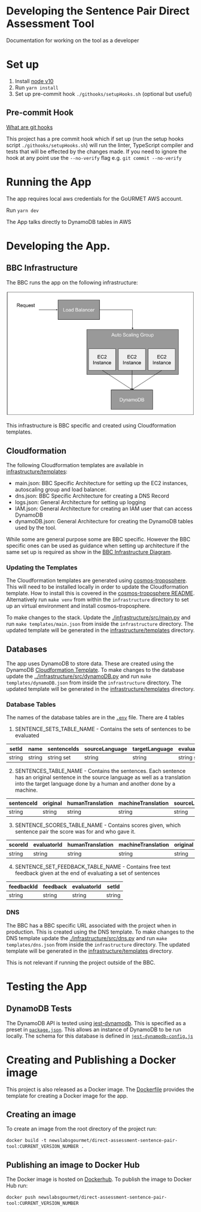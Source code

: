 # Developing the Sentence Pair Direct Assessment Tool

Documentation for working on the tool as a developer

# Set up
1. Install [node v10](https://nodejs.org/en/)
2. Run `yarn install`
3. Set up pre-commit hook `./githooks/setupHooks.sh` (optional but useful)

## Pre-commit Hook

[What are git hooks](https://githooks.com/)

This project has a pre commit hook which if set up (run the setup hooks script `./githooks/setupHooks.sh`) will run the linter, TypeScript compiler and tests that will be effected by the changes made. If you need to ignore the hook at any point use the `--no-verify` flag e.g. `git commit --no-verify`

# Running the App

The app requires local aws credentials for the GoURMET AWS account.

Run `yarn dev`

The App talks directly to DynamoDB tables in AWS

# Developing the App.

## BBC Infrastructure

The BBC runs the app on the following infrastructure:

![](./images/bbcArchitecture.png)

This infrastructure is BBC specific and created using Cloudformation templates.

## Cloudformation

The following Cloudformation templates are available in [infrastructure/templates](../infrastructure/templates):

- main.json: BBC Specific Architecture for setting up the EC2 instances, autoscaling group and load balancer.
- dns.json: BBC Specific Architecture for creating a DNS Record
- logs.json: General Architecture for setting up logging
- IAM.json: General Architecture for creating an IAM user that can access DynamoDB
- dynamoDB.json: General Architecture for creating the DynamoDB tables used by the tool.

While some are general purpose some are BBC specific. However the BBC specific ones can be used as guidance when setting up architecture if the same set up is required as show in the [BBC Infrastructure Diagram](#bbc-infrastructure).

### Updating the Templates

The Cloudformation templates are generated using [cosmos-troposphere](https://github.com/bbc/cosmos-troposphere). This will need to be installed locally in order to update the Cloudformation template. How to install this is covered in the [cosmos-troposphere README](https://github.com/bbc/cosmos-troposphere/blob/master/README.rst). Alternatively run `make venv` from within the `infrastructure` directory to set up an virtual environment and install cosmos-troposphere.

To make changes to the stack. Update the [./infrastructure/src/main.py](../infrastructure/src/main.py) and run `make templates/main.json` from inside the `infrastructure` directory. The updated template will be generated in the [infrastructure/templates](../infrastructure/templates) directory.

## Databases

The app uses DynamoDB to store data. These are created using the DynamoDB [Cloudformation Template](../infrastructure/templates/dynamoDB.json). To make changes to the database update the [../infrastructure/src/dynamoDB.py](../infrastructure/src/dynamoDB.py) and run `make templates/dynamoDB.json` from inside the `infrastructure` directory. The updated template will be generated in the [infrastructure/templates](../infrastructure/templates) directory.

### Database Tables

The names of the database tables are in the [`.env`](../.env) file. There are 4 tables

1. SENTENCE_SETS_TABLE_NAME - Contains the sets of sentences to be evaluated

| setId  | name   | sentenceIds | sourceLanguage | targetLanguage | evaluatorIds |possibleEvaluatorIds|
|--------|--------|-------------|----------------|----------------|--------------|--------------------|
| string | string | string set  | string         | string         | string set   |string set          |

2. SENTENCES_TABLE_NAME - Contains the sentences. Each sentence has an original sentence in the source language as well as a translation into the target language done by a human and another done by a machine.

| sentenceId | original | humanTranslation | machineTranslation | sourceLanguage | targetLanguage | sentencePairType |
|------------|----------|------------------|--------------------|----------------|----------------|------------------|
| string     | string   | string           | string             | string         | string         |string            |

3. SENTENCE_SCORES_TABLE_NAME - Contains scores given, which sentence pair the score was for and who gave it.

| scoreId | evaluatorId | humanTranslation | machineTranslation | original | q1Score | q2Score | sentencePairId | sentencePairType | targetLanguage | timestamp |
|---------|-------------|------------------|--------------------|----------|---------|---------|----------------|------------------|----------------|-----------|
| string  | string      | string           | string             | string   | string  | string  | string         | string           | string         | number    |

4. SENTENCE_SET_FEEDBACK_TABLE_NAME - Contains free text feedback given at the end of evaluating a set of sentences

| feedbackId | feedback | evaluatorId | setId  |
|------------|----------|-------------|--------|
| string     | string   | string      | string |

### DNS

The BBC has a BBC specific URL associated with the project when in production. This is created using the DNS template. To make changes to the DNS template update the [./infrastructure/src/dns.py](../infrastructure/src/dns.py) and run `make templates/dns.json` from inside the `infrastructure` directory. The updated template will be generated in the [infrastructure/templates](../infrastructure/templates) directory.

This is not relevant if running the project outside of the BBC.

# Testing the App

## DynamoDB Tests

The DynamoDB API is tested using [jest-dynamodb](https://github.com/shelfio/jest-dynamodb). This is specified as a preset in [`package.json`](../package.json). This allows an instance of DynamoDB to be run locally. The schema for this database is defined in [`jest-dynamodb-config.js`](../jest-dynamodb-config.js) 

# Creating and Publishing a Docker image

This project is also released as a Docker image. The [Dockerfile](../Dockerfile) provides the template for creating a Docker image for the app. 

## Creating an image

To create an image from the root directory of the project run:

```
docker build -t newslabsgourmet/direct-assessment-sentence-pair-tool:CURRENT_VERSION_NUMBER .
```

## Publishing an image to Docker Hub

The Docker image is hosted on [Dockerhub](https://hub.docker.com/r/newslabsgourmet/direct-assessment-sentence-pair-tool). To publish the image to Docker Hub run:

```
docker push newslabsgourmet/direct-assessment-sentence-pair-tool:CURRENT_VERSION_NUMBER
```
